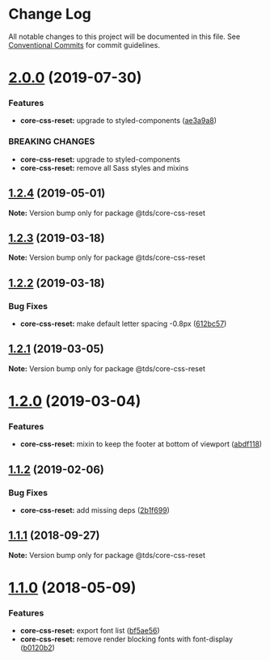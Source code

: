 # Change Log

All notable changes to this project will be documented in this file.
See [Conventional Commits](https://conventionalcommits.org) for commit guidelines.

# [2.0.0](https://github.com/telusdigital/tds/compare/@tds/core-css-reset@1.2.4...@tds/core-css-reset@2.0.0) (2019-07-30)


### Features

* **core-css-reset:** upgrade to styled-components ([ae3a9a8](https://github.com/telusdigital/tds/commit/ae3a9a8))


### BREAKING CHANGES

* **core-css-reset:** upgrade to styled-components
* **core-css-reset:** remove all Sass styles and mixins





## [1.2.4](https://github.com/telusdigital/tds/compare/@tds/core-css-reset@1.2.3...@tds/core-css-reset@1.2.4) (2019-05-01)

**Note:** Version bump only for package @tds/core-css-reset





## [1.2.3](https://github.com/telusdigital/tds/compare/@tds/core-css-reset@1.2.2...@tds/core-css-reset@1.2.3) (2019-03-18)

**Note:** Version bump only for package @tds/core-css-reset





## [1.2.2](https://github.com/telusdigital/tds/compare/@tds/core-css-reset@1.2.1...@tds/core-css-reset@1.2.2) (2019-03-18)


### Bug Fixes

* **core-css-reset:** make default letter spacing -0.8px ([612bc57](https://github.com/telusdigital/tds/commit/612bc57))





## [1.2.1](https://github.com/telusdigital/tds/compare/@tds/core-css-reset@1.2.0...@tds/core-css-reset@1.2.1) (2019-03-05)

**Note:** Version bump only for package @tds/core-css-reset





# [1.2.0](https://github.com/telusdigital/tds/compare/@tds/core-css-reset@1.1.2...@tds/core-css-reset@1.2.0) (2019-03-04)


### Features

* **core-css-reset:** mixin to keep the footer at bottom of viewport ([abdf118](https://github.com/telusdigital/tds/commit/abdf118))





## [1.1.2](https://github.com/telusdigital/tds/compare/@tds/core-css-reset@1.1.1...@tds/core-css-reset@1.1.2) (2019-02-06)


### Bug Fixes

* **core-css-reset:** add missing deps ([2b1f699](https://github.com/telusdigital/tds/commit/2b1f699))





<a name="1.1.1"></a>
## [1.1.1](https://github.com/telusdigital/tds/compare/@tds/core-css-reset@1.1.0...@tds/core-css-reset@1.1.1) (2018-09-27)




**Note:** Version bump only for package @tds/core-css-reset

<a name="1.1.0"></a>
# [1.1.0](https://github.com/telusdigital/tds/compare/@tds/core-css-reset@1.0.0...@tds/core-css-reset@1.1.0) (2018-05-09)


### Features

* **core-css-reset:** export font list ([bf5ae56](https://github.com/telusdigital/tds/commit/bf5ae56))
* **core-css-reset:** remove render blocking fonts with font-display ([b0120b2](https://github.com/telusdigital/tds/commit/b0120b2))
